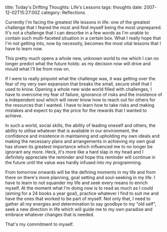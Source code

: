 title: Today's Drifting Thoughts: Life's Lessons
tags: thoughts
date: 2007-12-02T15:27:00Z
category: Reflections

Currently I'm facing the greatest life lessons in life: one of the greatest challenge that I feared the most and find myself being the most unprepared. It's not a challenge that I can describe in a few words as I'm unable to contain such multi-faceted situation in a certain box. What I really hope that I'm not getting into, now by necessity, becomes the most vital lessons that I have to learn now.

This pretty much opens a whole new, unknown world to me which I can no longer predict what the future holds: as my decision now will drive and mould what I'll be from now on.

If I were to really pinpoint what the challenge was, it was getting over the fear of my very own expansion that breaks the small, secure shell that I used to know. Opening a whole new wide world filled with challenges, I have to overcome my fear of failure, ignorance of risks and the insistence of a independent soul which will never know how to reach out for others for the resources that I wanted. I have to learn how to take risks and making mistakes and expect to pay the price for the rewards that I wanted to achieve.

In such a world, social skills, the ability of leading oneself and others, the ability to utilise whatever that is available in our environment, the confidence and insistence in maintaining and upholding my own ideals and making the necessary plans and arrangements in achieving my own goal has shown its greatest importance which influenced me to no longer be ignorant any more. Heck, it's more like a hard slap in my head and I definitely appreciate the reminder and hope this reminder will continue in the future until the value was hardly infused into my programming.

From tomorrow onwards will be the defining moments in my life and from there on there's more planning, goal setting and soul-seeking in my life. I have to learn to not squander my life and seek every means to enrich myself. At the moment what I'm doing now is to read as much as I could (aiming for a 24 books a year goal), practice whatever I find to suit me and have the ones that worked to be part of myself. Not only that, I need to gather all my energies and determination to say goodbye to my "old self", seek a new direction in life which will guide me to my own paradise and embrace whatever changes that is needed.

That's my commitment to myself.
